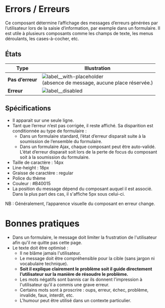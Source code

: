 # Errors / Erreurs

Ce composant détermine l’affichage des messages d’erreurs générées par l’utilisateur lors de la saisie d’information, par exemple dans un formulaire. Il est utile à plusieurs composants comme les champs de texte, les menus déroulants, les cases-à-cocher, etc.


## États

Type | Illustration
------------ | ------------- |
**Pas d’erreur** | ![label__with-placeholder](components/COMPONENTS/Forms/Errors/design/error__no.png)<br />(absence de message, aucune place réservée.)
**Erreur** | ![label__disabled](components/COMPONENTS/Forms/Errors/design/error__yes.png)

## Spécifications

- Il apparait sur une seule ligne.
- Tant que l’erreur n’est pas corrigée, il reste affiché. Sa disparition est conditionnée au type de formulaire&nbsp;:
	- Dans un formulaire standard, l’état d’erreur disparait suite à la soumission de l’ensemble du formulaire.
	- Dans un formulaire Ajax, chaque composant peut être auto-validé. L’état d’erreur disparait soit lors de la perte de focus du composant soit à la soumission du formulaire.
- Taille de caractère : 14px
- Line-height : 18px
- Graisse de caractère : regular
- Police du thème
- Couleur : #B40015
- La position du message dépend du composant auquel il est associé. Dans la plus part des cas, il s'affiche 5px sous celui-ci.

NB&nbsp;: Généralement, l’apparence visuelle du composant en erreur change.

# Bonnes pratiques

- Dans un formulaire, le message doit limiter la frustration de l'utilisateur afin qu'il ne quitte pas cette page.
- Le texte doit être optimisé :
	- Il ne blâme jamais l'utilisateur.
	- Le message doit être compréhensible pour la cible (sans jargon ni vocabulaire technique).
	- **Soit il explique clairement le problème soit il guide directement l’utilisateur sur la manière de résoudre le problème.**
	- Les mots négatifs sont bannis car ils donnent l'impression à l'utilisateur qu'il a commis une grave erreur.
	- Certains mots sont à proscrire : oups, erreur, échec, problème, invalide, faux, interdit, etc.
	- L'humour peut être utilisé dans un contexte particulier.
